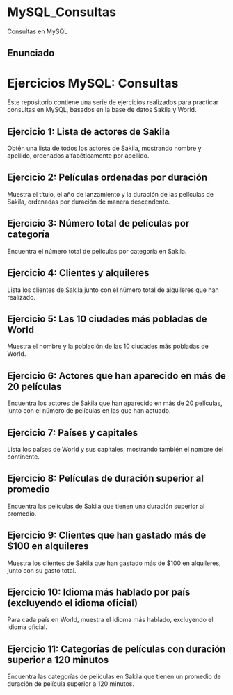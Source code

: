 # MySQL_Consultas
Consultas en MySQL

## Enunciado

# Ejercicios MySQL: Consultas

Este repositorio contiene una serie de ejercicios realizados para practicar consultas en MySQL, basados en la base de datos Sakila y World.

## Ejercicio 1: Lista de actores de Sakila
Obtén una lista de todos los actores de Sakila, mostrando nombre y apellido, ordenados alfabéticamente por apellido.

## Ejercicio 2: Películas ordenadas por duración
Muestra el título, el año de lanzamiento y la duración de las películas de Sakila, ordenadas por duración de manera descendente.

## Ejercicio 3: Número total de películas por categoría
Encuentra el número total de películas por categoría en Sakila.

## Ejercicio 4: Clientes y alquileres
Lista los clientes de Sakila junto con el número total de alquileres que han realizado.

## Ejercicio 5: Las 10 ciudades más pobladas de World
Muestra el nombre y la población de las 10 ciudades más pobladas de World.

## Ejercicio 6: Actores que han aparecido en más de 20 películas
Encuentra los actores de Sakila que han aparecido en más de 20 películas, junto con el número de películas en las que han actuado.

## Ejercicio 7: Países y capitales
Lista los países de World y sus capitales, mostrando también el nombre del continente.

## Ejercicio 8: Películas de duración superior al promedio
Encuentra las películas de Sakila que tienen una duración superior al promedio.

## Ejercicio 9: Clientes que han gastado más de $100 en alquileres
Muestra los clientes de Sakila que han gastado más de $100 en alquileres, junto con su gasto total.

## Ejercicio 10: Idioma más hablado por país (excluyendo el idioma oficial)
Para cada país en World, muestra el idioma más hablado, excluyendo el idioma oficial.

## Ejercicio 11: Categorías de películas con duración superior a 120 minutos
Encuentra las categorías de películas en Sakila que tienen un promedio de duración de película superior a 120 minutos.
